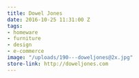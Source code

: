 ```yaml
---
title: Dowel Jones
date: 2016-10-25 11:31:00 Z
tags:
- homeware
- furniture
- design
- e-commerce
image: "/uploads/190---doweljones@2x.jpg"
store-link: http://doweljones.com
---
```


